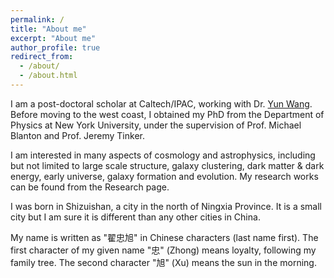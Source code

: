 ```yaml
---
permalink: /
title: "About me"
excerpt: "About me"
author_profile: true
redirect_from: 
  - /about/
  - /about.html
---
```



I am a post-doctoral scholar at Caltech/IPAC, working with Dr. [Yun Wang](http://web.ipac.caltech.edu/staff/wang/). Before moving to the west coast, I obtained my PhD from the Department of Physics at New York University, under the supervision of Prof. Michael Blanton and Prof. Jeremy Tinker. 

I am interested in many aspects of cosmology and astrophysics, including but not limited to large scale structure, galaxy clustering, dark matter & dark energy, early universe, galaxy formation and evolution. My research works can be found from the Research page.

I was born in Shizuishan, a city in the north of Ningxia Province. It is a small city but I am sure it is different than any other cities in China.

My name is written as "翟忠旭" in Chinese characters (last name first). The first character of my given name "忠" (Zhong) means loyalty, following my family tree. The second character "旭" (Xu) means the sun in the morning.
